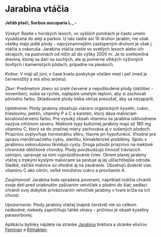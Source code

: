 Jarabina vtáčia
===============

#### Jeřáb ptačí, Sorbus aucuparia L., -

*Výskyt*: Rastie v horských lesoch, vo vyšších polohách je často umelo vysádzaná
do alejí a parkov. U nás rastie asi 10 druhov jarabín; nie však všetky majú
jedlé plody - najvýznamnejším zastúpeným druhom je však j. vtáčia a oskoruša.
Jarabina vtáčia rastie vo svetlých lesoch alebo ich okrajoch, na pastvinách od
nížin až do výšky 2000 m. Je to svetlomilná drevina, ktorej sa darí na suchých,
ale aj pomerne vlhkých výživných ílovitých i kamenistých pôdach, prípadne na
pieskoch.

*Kvitne*: V máji až júni; v čase kvetu poskytuje včelám med i peľ (med je
červenožltý a má silnú arómu).

*Zber*: Predmetom zberu sú zrelé červené a nepoškodené plody (október -
november); sušia sa rýchlo, najlepšie umelým teplom, aby si zachovali pôvodnú
farbu. Skladované plody treba občas presúšať, aby sa nezaparili.

*Uplatnenie*: Plody jarabiny obsahujú viacero organických kyselín, cukor,
trieslovinu, pektín, vitamíny P a C a karotén, ktorý dáva malviciam
koralovočervenú farbu. Pre vysoký obsah vitamínu sa jarabina odôvodnene nazýva
citrónom severu. Niektoré typy kultúrnej jarabiny majú až 180 mg vitamínu C,
ktorý sa do značnej miery zachováva aj v sušených plodoch. Priaznivo ovplyvňuje
hormonálnu sféru, hlavne pri hypofunkcii. Vhodné pre úpravu menštruačného cyklu,
sterilitu, klimakterické problémy. Spolu s jarabinou oskorušovou likvidujú
cysty. Droga pôsobí priaznivo na niektoré chronické obličkové choroby. Plody
povzbudzujú činnosť tráviacich ústrojov, upravuje sa nimi vyprázdňovanie čriev.
Okrem planej jarabiny vtáčej s trpkými kyslými malvicami sa pestuje aj jej
ušľachtilejšia odroda. Sladké, väčšie malvice sú vhodné aj na zaváranie.
Obsahujú dvakrát viac vitamínu C ako citrón, veľké množstvo cukru a provitamín
A.

*Zaujímavosť*: Jarabina bola opradená poverami, napríklad rodičia chránili svoje
deti pred urieknutím zašívaním vetvičiek s plodmi do šiat; sedlaci chránili svoj
dobytok priväzovaním vetvičiek jarabiny v tvare kríža na ich chvost.

*Upozornenie*: Plody jarabiny vtáčej (najmä čerstvé) nie sú celkom neškodné;
niekedy zapríčiňujú ľahké otravy - príčinou je obsah kyseliny parasorbovej.

Aplikáciu bylinky nájdete na stránke
[Jarabina](/tinktury/jarabina) tinktúra a stránke elixírov
[Feminan](/elixiry/feminan) a [Klimakten](/elixiry/klimakten).

